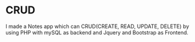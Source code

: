 # CRUD
I made a Notes app which can CRUD(CREATE, READ, UPDATE, DELETE) by using PHP with mySQL as backend and Jquery and Bootstrap as Frontend.
